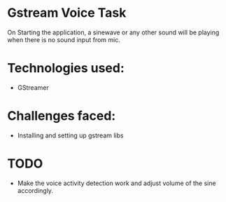 # Gstream Voice Task

On Starting the application, a sinewave or any other sound will be playing when there is no sound input from mic.

# Technologies used:
* GStreamer

# Challenges faced:
* Installing and setting up gstream libs

# TODO
* Make the voice activity detection work and adjust volume of the sine accordingly.
